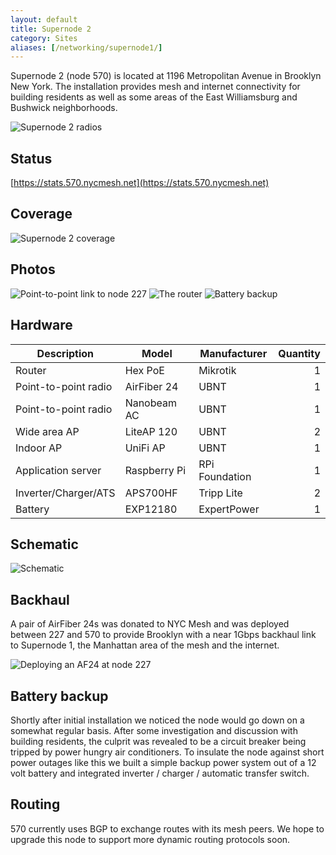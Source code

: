 ```yaml
---
layout: default
title: Supernode 2
category: Sites
aliases: [/networking/supernode1/]
---
```


Supernode 2 (node 570) is located at 1196 Metropolitan Avenue in Brooklyn New York. The installation provides mesh and internet connectivity for building residents as well as some areas of the East Williamsburg and Bushwick neighborhoods.

![Supernode 2 radios](/img/nycmesh-570-radios.png)

## Status

[https://stats.570.nycmesh.net](https://stats.570.nycmesh.net)

## Coverage

![Supernode 2 coverage](/img/nycmesh-570-coverage.jpg)

## Photos

![Point-to-point link to node 227](/img/nycmesh-570-227-link.png)
![The router](/img/nycmesh-570-router.png)
![Battery backup](/img/nycmesh-570-battery.png)

## Hardware

| Description          | Model        | Manufacturer   | Quantity |
| -------------------- | ------------ | -------------- | -------: |
| Router               | Hex PoE      | Mikrotik       |        1 |
| Point-to-point radio | AirFiber 24  | UBNT           |        1 |
| Point-to-point radio | Nanobeam AC  | UBNT           |        1 |
| Wide area AP         | LiteAP 120   | UBNT           |        2 |
| Indoor AP            | UniFi AP     | UBNT           |        1 |
| Application server   | Raspberry Pi | RPi Foundation |        1 |
| Inverter/Charger/ATS | APS700HF     | Tripp Lite     |        2 |
| Battery              | EXP12180     | ExpertPower    |        1 |

## Schematic

<img title="Schematic" src="/img/nycmesh-570-schematic.png">

## Backhaul

A pair of AirFiber 24s was donated to NYC Mesh and was deployed between 227 and 570 to provide Brooklyn with a near 1Gbps backhaul link to Supernode 1, the Manhattan area of the mesh and the internet.

<img title="Deploying an AF24 at node 227" src="/img/nycmesh-570-227-link-2.png">

## Battery backup

Shortly after initial installation we noticed the node would go down on a somewhat regular basis. After some investigation and discussion with building residents, the culprit was revealed to be a circuit breaker being tripped by power hungry air conditioners. To insulate the node against short power outages like this we built a simple backup power system out of a 12 volt battery and integrated inverter / charger / automatic transfer switch.

## Routing

570 currently uses BGP to exchange routes with its mesh peers. We hope to upgrade this node to support more dynamic routing protocols soon.
